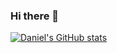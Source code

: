 ### Hi there 👋

[![Daniel's GitHub stats](https://github-readme-stats.vercel.app/api?username=danielR9&count_private=true)](https://github.com/anuraghazra/github-readme-stats)
